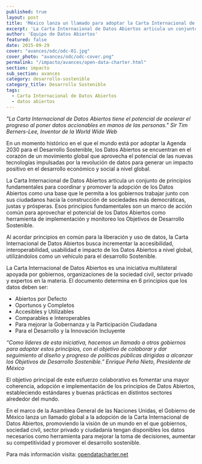 ```yaml
---
published: true
layout: post
title: 'México lanza un llamado para adoptar la Carta Internacional de Datos Abiertos'
excerpt: 'La Carta Internacional de Datos Abiertos articula un conjunto de principios fundamentales para coordinar y promover la adopción de los Datos Abiertos como una base que le permita a los gobiernos trabajar junto con sus ciudadanos hacia la construcción de sociedades más democráticas, justas y prósperas.'
author: 'Equipo de Datos Abiertos'
featured: false
date: 2015-09-29
cover: "avances/odc/odc-01.jpg"
cover_photo: "avances/odc/odc-cover.png"
permalink: "/impacto/avances/open-data-charter.html"
section: impacto
sub_section: avances
category: desarrollo-sostenible
category_title: Desarrollo Sostenible
tags:
  - Carta Internacional de Datos Abiertos
  - datos abiertos
---
```


*"La Carta Internacional de Datos Abiertos tiene el potencial de acelerar el progreso al poner datos accionables en manos de las personas." Sir Tim Berners-Lee, Inventor de la World Wide Web*

En un momento histórico en el que el mundo está por adoptar la Agenda 2030 para el Desarrollo Sostenible, los Datos Abiertos se encuentran en el corazón de un movimiento global que aprovecha el potencial de las nuevas tecnologías impulsadas por la revolución de datos para generar un impacto positivo en el desarrollo económico y social a nivel global.

La Carta Internacional de Datos Abiertos articula un conjunto de principios fundamentales para coordinar y promover la adopción de los Datos Abiertos como una base que le permita a los gobiernos trabajar junto con sus ciudadanos hacia la construcción de sociedades más democráticas, justas y prósperas. Esos principios fundamentales son un marco de acción común para aprovechar el potencial de los Datos Abiertos como herramienta de implementación y monitoreo los Objetivos de Desarrollo Sostenible.

Al acordar principios en común para la liberación y uso de datos, la Carta Internacional de Datos Abiertos busca incrementar la accesibilidad, interoperabilidad, usabilidad e impacto de los Datos Abiertos a nivel global, utilizándolos como un vehículo para el desarrollo Sostenible.

La Carta Internacional de Datos Abiertos es una iniciativa multilateral apoyada por gobiernos, organizaciones de la sociedad civil, sector privado y expertos en la materia. El documento determina en 6 principios que los datos deben ser:

- Abiertos por Defecto
- Oportunos y Completos
- Accesibles y Utilizables
- Comparables e Interoperables
- Para mejorar la Gobernanza y la Participación Ciudadana
- Para el Desarrollo y la Innovación Incluyente

*“Como líderes de esta iniciativa, hacemos un llamado a otros gobiernos para adoptar estos principios, con el objetivo de colaborar y dar seguimiento al diseño y progreso de políticas públicas dirigidas a alcanzar los Objetivos de Desarrollo Sostenible.” Enrique Peña Nieto, Presidente de México*

El objetivo principal de este esfuerzo colaborativo es fomentar una mayor coherencia, adopción e implementación de los principios de Datos Abiertos, estableciendo estándares y buenas prácticas en distintos sectores alrededor del mundo.

En el marco de la Asamblea General de las Naciones Unidas, el Gobierno de México lanza un llamado global a la adopción de la Carta Internacional de Datos Abiertos, promoviendo la visión de un mundo en el que gobiernos, sociedad civil, sector privado y ciudadanía tengan disponibles los datos necesarios como herramienta para mejorar la toma de decisiones, aumentar su competitividad y promover el desarrollo sostenible.

Para más información visita: [opendatacharter.net](http://opendatacharter.net 'Open Data Charter')
